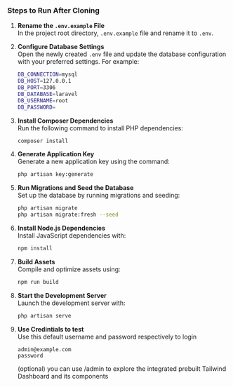 ### Steps to Run After Cloning

1. **Rename the `.env.example` File**  
   In the project root directory, `.env.example` file and rename it to `.env`.

2. **Configure Database Settings**  
   Open the newly created `.env` file and update the database configuration with your preferred settings. For example:
   ```bash
   DB_CONNECTION=mysql
   DB_HOST=127.0.0.1
   DB_PORT=3306
   DB_DATABASE=laravel
   DB_USERNAME=root
   DB_PASSWORD=
   ```

3. **Install Composer Dependencies**  
   Run the following command to install PHP dependencies:
   ```bash
   composer install
   ```

4. **Generate Application Key**  
   Generate a new application key using the command:
   ```bash
   php artisan key:generate
   ```

5. **Run Migrations and Seed the Database**  
   Set up the database by running migrations and seeding:
   ```bash
   php artisan migrate
   php artisan migrate:fresh --seed
   ```

6. **Install Node.js Dependencies**  
   Install JavaScript dependencies with:
   ```bash
   npm install
   ```

7. **Build Assets**  
   Compile and optimize assets using:
   ```bash
   npm run build
   ```

8. **Start the Development Server**  
   Launch the development server with:
   ```bash
   php artisan serve
   ```

9. **Use Credintials to test**  
   Use this default username and password respectively to login 
   ```
   admin@example.com
   password
   ```
   (optional) you can use /admin to explore the integrated prebuilt Tailwind Dashboard and its components
